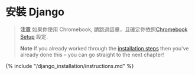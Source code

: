 # 安裝 Django

> **注意** 如果你使用 Chromebook, 請跳過這章，且確定你依照[Chromebook Setup](../chromebook_setup/README.md) 設定.
> 
> **Note** If you already worked through the [installation steps](../installation/README.md) then you've already done this – you can go straight to the next chapter!

{% include "/django_installation/instructions.md" %}